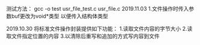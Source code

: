 测试方法：
gcc -o test usr_file_test.c usr_file.c
2019.11.03
1.文件操作时传入参数buf更改为void*类型 以便传入结构体类型

2019.10.30
将标准文件操作封装提供如下功能：
1.读取文件内容的字节大小
2.读取文件指定位置的内容
3.以清除后重写和追加的方式写内容到文件
